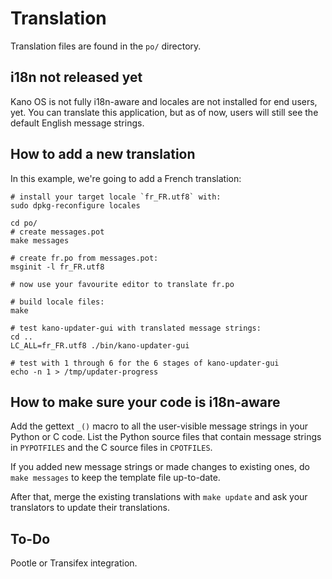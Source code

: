 # Translation

Translation files are found in the `po/` directory.

## i18n not released yet

Kano OS is not fully i18n-aware and locales are not installed for end users, yet. You can translate this application, but as of now, users will still see the default English message strings.

## How to add a new translation

In this example, we're going to add a French translation:

    # install your target locale `fr_FR.utf8` with:
    sudo dpkg-reconfigure locales
    
    cd po/
    # create messages.pot
    make messages
    
    # create fr.po from messages.pot:
    msginit -l fr_FR.utf8
    
    # now use your favourite editor to translate fr.po
    
    # build locale files:
    make
    
    # test kano-updater-gui with translated message strings:
    cd ..
    LC_ALL=fr_FR.utf8 ./bin/kano-updater-gui
    
    # test with 1 through 6 for the 6 stages of kano-updater-gui
    echo -n 1 > /tmp/updater-progress

## How to make sure your code is i18n-aware

Add the gettext `_()` macro to all the user-visible message strings in your Python or C code. List the Python source files that contain message strings in `PYPOTFILES` and the C source files in `CPOTFILES`.

If you added new message strings or made changes to existing ones, do `make messages` to keep the template file up-to-date.

After that, merge the existing translations with `make update` and ask your translators to update their translations.

## To-Do

Pootle or Transifex integration.
